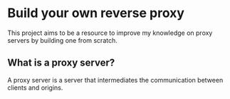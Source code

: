 # Build your own reverse proxy

This project aims to be a resource to improve my knowledge on proxy servers by building one from scratch.

## What is a proxy server?

A proxy server is a server that intermediates the communication between clients and origins.